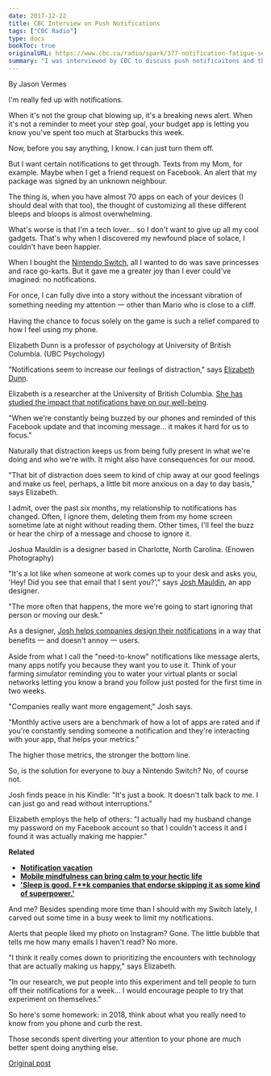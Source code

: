 ```yaml
---
date: 2017-12-22
title: CBC Interview on Push Notifications
tags: ["CBC Radio"]
type: docs
bookToc: true
originalURL: https://www.cbc.ca/radio/spark/377-notification-fatigue-seasonal-ghost-stories-and-more-1.4450632/notifications-stress-me-out-how-i-cut-them-down-to-improve-my-well-being-1.4450646
summary: "I was interviewed by CBC to discuss push notificaitons and the stress they cause."
---
```


By Jason Vermes

I'm really fed up with notifications.

When it's not the group chat blowing up, it's a breaking news alert. When it's not a reminder to meet your step goal, your budget app is letting you know you've spent too much at Starbucks this week.

Now, before you say anything, I know. I can just turn them off.

But I want certain notifications to get through. Texts from my Mom, for example. Maybe when I get a friend request on Facebook. An alert that my package was signed by an unknown neighbour.

The thing is, when you have almost 70 apps on each of your devices (I should deal with that too), the thought of customizing all these different bleeps and bloops is almost overwhelming.

What's worse is that I'm a tech lover… so I don't want to give up all my cool gadgets. That's why when I discovered my newfound place of solace, I couldn't have been happier.

When I bought the [Nintendo Switch](https://www.nintendo.com/switch/), all I wanted to do was save princesses and race go-karts. But it gave me a greater joy than I ever could've imagined: no notifications.

For once, I can fully dive into a story without the incessant vibration of something needing my attention 一 other than Mario who is close to a cliff.

Having the chance to focus solely on the game is such a relief compared to how I feel using my phone.

Elizabeth Dunn is a professor of psychology at University of British Columbia. (UBC Psychology)

"Notifications seem to increase our feelings of distraction," says [Elizabeth Dunn](https://psych.ubc.ca/persons/elizabeth-dunn/).

Elizabeth is a researcher at the University of British Columbia. [She has studied the impact that notifications have on our well-bei](https://news.virginia.edu/content/study-smartphone-alerts-increase-inattention-and-hyperactivity)[ng](http://news.virginia.edu/content/study-smartphone-alerts-increase-inattention-and-hyperactivity).

"When we're constantly being buzzed by our phones and reminded of this Facebook update and that incoming message… it makes it hard for us to focus."

Naturally that distraction keeps us from being fully present in what we're doing and who we're with. It might also have consequences for our mood.

"That bit of distraction does seem to kind of chip away at our good feelings and make us feel, perhaps, a little bit more anxious on a day to day basis," says Elizabeth.

I admit, over the past six months, my relationship to notifications has changed. Often, I ignore them, deleting them from my home screen sometime late at night without reading them. Other times, I'll feel the buzz or hear the chirp of a message and choose to ignore it.

Joshua Mauldin is a designer based in Charlotte, North Carolina. (Enowen Photography)

"It's a lot like when someone at work comes up to your desk and asks you, 'Hey! Did you see that email that I sent you?'," says [Josh Mauldin](http://joshuaMauldin.com/), an app designer.

"The more often that happens, the more we're going to start ignoring that person or moving our desk."

As a designer, [Josh helps companies design their notifications](https://medium.com/cardinal-solutions/push-notifications-the-good-the-bad-and-the-wtf-could-u-not-b73d6b2c4f90) in a way that benefits 一 and doesn't annoy 一 users.

Aside from what I call the "need-to-know" notifications like message alerts, many apps notify you because they want you to use it. Think of your farming simulator reminding you to water your virtual plants or social networks letting you know a brand you follow just posted for the first time in two weeks.

"Companies really want more engagement," Josh says.

"Monthly active users are a benchmark of how a lot of apps are rated and if you're constantly sending someone a notification and they're interacting with your app, that helps your metrics."

The higher those metrics, the stronger the bottom line.

So, is the solution for everyone to buy a Nintendo Switch? No, of course not.

Josh finds peace in his Kindle: "It's just a book. It doesn't talk back to me. I can just go and read without interruptions."

Elizabeth employs the help of others: "I actually had my husband change my password on my Facebook account so that I couldn't access it and I found it was actually making me happier."

**Related**

- **[Notification vacation](http://www.cbc.ca/1.2848363)**
- **[Mobile mindfulness can bring calm to your hectic life](http://www.cbc.ca/1.4127545)**
- **['Sleep is good. F**k companies that endorse skipping it as some kind of superpower.'](http://www.cbc.ca/1.3886096)**

And me? Besides spending more time than I should with my Switch lately, I carved out some time in a busy week to limit my notifications.

Alerts that people liked my photo on Instagram? Gone. The little bubble that tells me how many emails I haven't read? No more.

"I think it really comes down to prioritizing the encounters with technology that are actually making us happy," says Elizabeth.

"In our research, we put people into this experiment and tell people to turn off their notifications for a week… I would encourage people to try that experiment on themselves."

So here's some homework: in 2018, think about what you really need to know from you phone and curb the rest.

Those seconds spent diverting your attention to your phone are much better spent doing anything else.


[Original post](https://www.cbc.ca/radio/spark/377-notification-fatigue-seasonal-ghost-stories-and-more-1.4450632/notifications-stress-me-out-how-i-cut-them-down-to-improve-my-well-being-1.4450646)
